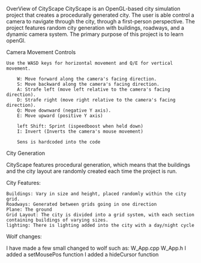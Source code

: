 OverView of CityScape
CityScape is an OpenGL-based city simulation project that creates a procedurally generated city. 
The user is able control a camera to navigate through the city, through a first-person perspective. 
The project features random city generation with buildings, roadways, and a dynamic camera system. 
The primary purpose of this project is to learn openGl.

Camera Movement Controls

    Use the WASD keys for horizontal movement and Q/E for vertical movement.

        W: Move forward along the camera's facing direction.
        S: Move backward along the camera's facing direction.
        A: Strafe left (move left relative to the camera's facing direction).
        D: Strafe right (move right relative to the camera's facing direction).
        Q: Move downward (negative Y axis).
        E: Move upward (positive Y axis)

        left Shift: Sprint (ispeedboost when held down)
        I: Invert (Inverts the camera's mouse movement)

        Sens is hardcoded into the code 

City Generation

CityScape features procedural generation, which means that the buildings and the city layout are randomly created each time the project is run.

City Features:

    Buildings: Vary in size and height, placed randomly within the city grid.
    Roadways: Generated between grids going in one direction
    Plane: The ground
    Grid Layout: The city is divided into a grid system, with each section containing buildings of varying sizes.
    lighting: There is lighting added into the city with a day/night cycle

Wolf changes:

I have made a few small changed to wolf such as:
    W_App.cpp
    W_App.h
    I added a setMousePos function
    I added a hideCursor function
